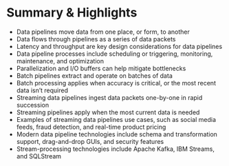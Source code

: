 # Summary & Highlights
- Data pipelines move data from one place, or form, to another
- Data flows through pipelines as a series of data packets
- Latency and throughput are key design considerations for data pipelines 
- Data pipeline processes include scheduling or triggering, monitoring, maintenance, and optimization 
- Parallelization and I/O buffers can help mitigate bottlenecks 
- Batch pipelines extract and operate on batches of data  
- Batch processing applies when accuracy is critical, or the most recent data isn’t required 
- Streaming data pipelines ingest data packets one-by-one in rapid succession 
- Streaming pipelines apply when the most current data is needed 
- Examples of streaming data pipelines use cases, such as social media feeds, fraud detection, and real-time product pricing 
- Modern data pipeline technologies include schema and transformation support, drag-and-drop GUIs, and security features 
- Stream-processing technologies include Apache Kafka, IBM Streams, and SQLStream 
